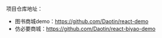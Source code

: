 项目仓库地址：

- 图书商城demo：https://github.com/Daotin/react-demo
- 仿必要商城：https://github.com/Daotin/react-biyao-demo
